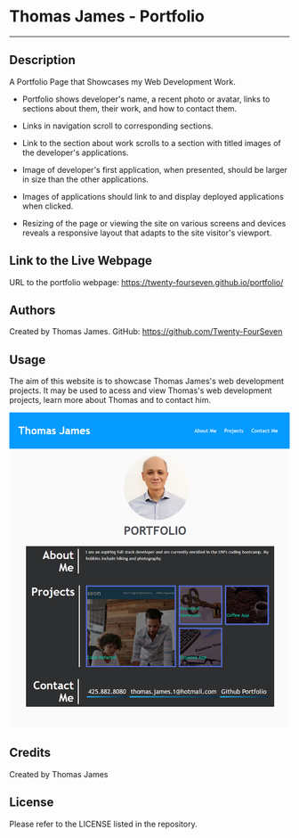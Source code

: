 # Thomas James - Portfolio


---

## Description

A Portfolio Page that Showcases my Web Development Work.

- Portfolio shows developer's name, a recent photo or avatar, links to sections about them, their work, and how to contact them.

- Links in navigation scroll to corresponding sections.

- Link to the section about work scrolls to a section with titled images of the developer's applications.

- Image of developer's first application, when presented, should be larger in size than the other applications.

- Images of applications should link to and display deployed applications when clicked.

- Resizing of the page or viewing the site on various screens and devices reveals a responsive layout that adapts to the site visitor's viewport.

## Link to the Live Webpage

URL to the portfolio webpage: https://twenty-fourseven.github.io/portfolio/


## Authors

Created by Thomas James.
GitHub: https://github.com/Twenty-FourSeven

## Usage

The aim of this website is to showcase Thomas James's web development projects. It may be used to acess and view Thomas's web development projects, learn more about Thomas and to contact him.

![Screenshot of Full Webpage](assets/images/Portfolio-Image.png)


## Credits

Created by Thomas James

## License

Please refer to the LICENSE listed in the repository.